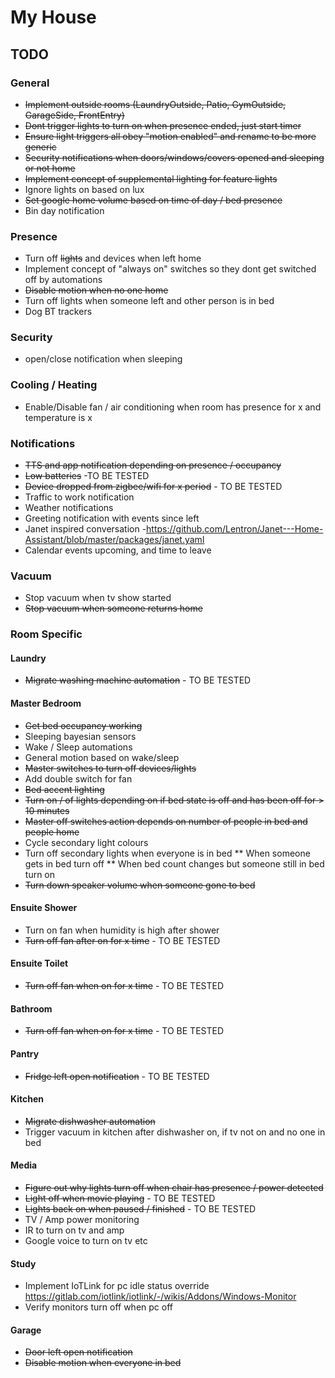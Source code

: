 # My House

## TODO

### General
* ~~Implement outside rooms (LaundryOutside, Patio, GymOutside, GarageSide, FrontEntry)~~
* ~~Dont trigger lights to turn on when presence ended, just start timer~~
* ~~Ensure light triggers all obey "motion enabled" and rename to be more generic~~
* ~~Security notifications when doors/windows/covers opened and sleeping or not home~~
* ~~Implement concept of supplemental lighting for feature lights~~
* Ignore lights on based on lux
* ~~Set google home volume based on time of day / bed presence~~
* Bin day notification

### Presence
* Turn off ~~lights~~ and devices when left home
* Implement concept of "always on" switches so they dont get switched off by automations
* ~~Disable motion when no one home~~
* Turn off lights when someone left and other person is in bed
* Dog BT trackers

### Security
* open/close notification when sleeping

### Cooling / Heating
* Enable/Disable fan / air conditioning when room has presence for x and temperature is x

### Notifications
* ~~TTS and app notification depending on presence / occupancy~~
* ~~Low batteries~~ -TO BE TESTED
* ~~Device dropped from zigbee/wifi for x period~~ - TO BE TESTED
* Traffic to work notification
* Weather notifications
* Greeting notification with events since left
* Janet inspired conversation -https://github.com/Lentron/Janet---Home-Assistant/blob/master/packages/janet.yaml
* Calendar events upcoming, and time to leave

### Vacuum
* Stop vacuum when tv show started
* ~~Stop vacuum when someone returns home~~

### Room Specific

#### Laundry
* ~~Migrate washing machine automation~~ - TO BE TESTED

#### Master Bedroom
* ~~Get bed occupancy working~~
* Sleeping bayesian sensors
* Wake / Sleep automations
* General motion based on wake/sleep
* ~~Master switches to turn off devices/lights~~
* Add double switch for fan
* ~~Bed accent lighting~~
* ~~Turn on / of lights depending on if bed state is off and has been off for > 10 minutes~~
* ~~Master off switches action depends on number of people in bed and people home~~
* Cycle secondary light colours
* Turn off secondary lights when everyone is in bed
** When someone gets in bed turn off
** When bed count changes but someone still in bed turn on
* ~~Turn down speaker volume when someone gone to bed~~

#### Ensuite Shower
* Turn on fan when humidity is high after shower
* ~~Turn off fan after on for x time~~  - TO BE TESTED

#### Ensuite Toilet
* ~~Turn off fan when on for x time~~ - TO BE TESTED

#### Bathroom
* ~~Turn off fan when on for x time~~ - TO BE TESTED

#### Pantry
* ~~Fridge left open notification~~ -  TO BE TESTED

#### Kitchen
* ~~Migrate dishwasher automation~~
* Trigger vacuum in kitchen after dishwasher on, if tv not on and no one in bed

#### Media
* ~~Figure out why lights turn off when chair has presence / power detected~~
* ~~Light off when movie playing~~ - TO BE TESTED
* ~~Lights back on when paused / finished~~ - TO BE TESTED
* TV / Amp power monitoring
* IR to turn on tv and amp
* Google voice to turn on tv etc

#### Study
* Implement IoTLink for pc idle status override https://gitlab.com/iotlink/iotlink/-/wikis/Addons/Windows-Monitor
* Verify monitors turn off when pc off

#### Garage
* ~~Door left open notification~~
* ~~Disable motion when everyone in bed~~